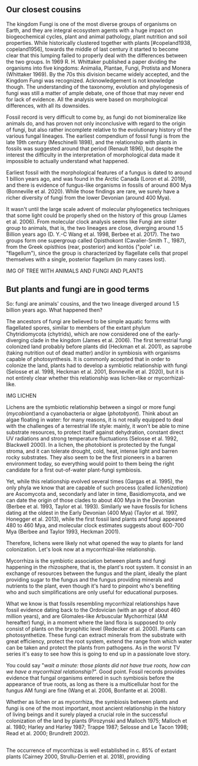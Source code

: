 ## Our closest cousins

The kingdom Fungi is one of the most diverse groups of organisms on Earth, and they are integral ecosystem agents with a huge impact on biogeochemical cycles, plant and animal pathology, plant nutrition and soil properties.
While historically clustered together with plants [#copeland1938, copeland1956], towards the middle of last century it started to become clear that this lumping failed to properly deal with the differences between the two groups. In 1969 R. H. Whittaker published a paper dividing the organisms into five kingdoms: Animalia, Plantae, Fungi, Protista and Monera (Whittaker 1969). By the 70s this division became widely accepted, and the Kingdom Fungi was recognized.
Acknowledgement is not knowledge though. The understanding of the taxonomy, evolution and phylogenesis of fungi was still a matter of ample debate, one of those that may never end for lack of evidence. All the analysis were based on morphological differences, with all its downsides.

Fossil record is very difficult to come by, as fungi do not biomineralize like animals do, and has proven not only inconclusive with regard to the origin of fungi, but also rather incomplete relative to the evolutionary history of the various fungal lineages. The earliest compendium of fossil fungi is from the late 19th century (Meschinelli 1898), and the relationship with plants in fossils was suggested around that period (Renault 1896), but despite the interest the difficulty in the interpretation of morphological data made it impossible to actually understand what happened.

Earliest fossil with the morphological features of a fungus is dated to around 1 billion years ago, and was found in the Arctic Canada (Loron et al. 2019), and there is evidence of fungus-like organisms in fossils of around 800 Mya (Bonneville et al. 2020). While those findings are rare, we surely have a richer diversity of fungi from the lower Devonian (around 400 Mya).

It wasn't until the large scale advent of molecular phylogenetics techniques that some light could be properly shed on the history of this group (James et al. 2006).
From molecular clock analysis seems like Fungi are sister group to animals, that is, the two lineages are close, diverging around 1.5 Billion years ago (D. Y.-C Wang et al. 1998, Berbee et al. 2017). The two groups form one supergroup called Opisthokont (Cavalier-Smith T., 1987), from the Greek opísthios (rear, posterior) and kontós ("pole" i.e. "flagellum"), since the group is characterized by flagellate cells that propel themselves with a single, posterior flagellum (in many cases lost).

IMG OF TREE WITH ANIMALS AND FUNGI AND PLANTS


## But plants and fungi are in good terms

So: fungi are animals' cousins, and the two lineage diverged around 1.5 billion years ago. What happened then?

The ancestors of fungi are believed to be simple aquatic forms with flagellated spores, similar to members of the extant phylum Chytridiomycota (chytrids), which are now considered one of the early-diverging clade in the kingdom (James et al. 2006). The first terrestrial fungi colonized land probably before plants did (Heckman et al. 2001), as saprobe (taking nutrition out of dead matter) and/or in symbiosis with organisms capable of photosynthesis. 
It is commonly accepted that in order to colonize the land, plants had to develop a symbiotic relationship with fungi (Selosse et al. 1998, Heckman et al. 2001, Bonneville et al. 2020), but it is not entirely clear whether this relationship was lichen-like or mycorrhizal-like.


IMG LICHEN 

Lichens are the symbiotic relationship between a singol or more fungi (*mycobiont*)and a cyanobacteria or algae (*photobyont*). Think about an algae floating in water: for many reasons, it is not really equipped to deal with the challenges of a terrestrial life style: mainly, it won't be able to mine substrate resources, to protect itself against dehydration, constant direct UV radiations and strong temperature fluctuations (Selosse et al. 1992, Blackwell 2000). In a lichen, the photobiont is protected by the fungal stroma, and it can tolerate drought, cold, heat, intense light and barren rocky substrates. They also seem to be the first pioneers in a barren environment today, so everything would point to them being the right candidate for a first out-of-water plant-fungi symbiosis. 

Yet, while this relationship evolved several times (Gargas et al. 1995), the only phyla we know that are capable of such process (called _lichenization_) are Ascomycota and, secondarly and later in time, Basidiomycota, and we can date the origin of those clades to about 400 Mya in the Devonian (Berbee et al. 1993, Taylor et al. 1993). Similarly we have fossils for lichens dating at the oldest in the Early Devonian (400 Mya) (Taylor et al. 1997, Honegger et al. 2013), while the first fossil land plants and fungi appeared 480 to 460 Mya, and molecular clock estimates suggests about 600-700 Mya (Berbee and Taylor 1993, Heckman 2001). 

Therefore, lichens were likely not what opened the way to plants for land colonization. Let's look now at a mycorrhizal-like relationship.

Mycorrhiza is the symbiotic association between plants and fungi happening in the rhizosphere, that is, the plant's root system. It consist in an exchange of resources between the fungus and the plant, ideally the plant providing sugar to the fungus and the fungus providing minerals and nutrients to the plant, even though it's hard to pinpoint who's benefiting who and such simplifications are only useful for educational purposes.

What we know is that fossils resembling mycorrhizal relationships have fossil evidence dating back to the Ordovician (with an age of about 460 million years), and are Glomales-like Arbuscular Mychorrhizal (AM hereafter) fungi, in a moment where the land flora is supposed to only consist of plants on the bryophitic level (Redecker et al. 2000). Plants can photosynthetize. These fungi can extract minerals from the substrate with great efficiency, protect the root system, extend the range from which water can be taken and protect the plants from pathogens.
As in the worst TV series it's easy to see how this is going to end up in a passionate love story.

You could say "*wait a minute: those plants did not have true roots, how can we have a mycorrhizal relationship?*". Good point. Fossil records provides evidence that fungal organisms entered in such symbiosis before the appearance of true roots, as long as there is a multicellular host for the fungus AM fungi are fine (Wang et al. 2006, Bonfante et al. 2008). 

Whether as lichen or as mycorrhiza, the symbiosis between plants and fungi is one of the most important, most ancient relationship in the history of living beings and it surely played a crucial role in the successful colonization of the land by plants (Pirozynski and Malloch 1975; Malloch et al. 1980; Harley and Harley 1987; Trappe 1987; Selosse and Le Tacon 1998; Read et al. 2000; Brundrett 2002). 

## 
The occurrence of mycorrhizas is well established in c. 85% of extant plants (Cairney 2000, Strullu-Derrien et al. 2018), providing





